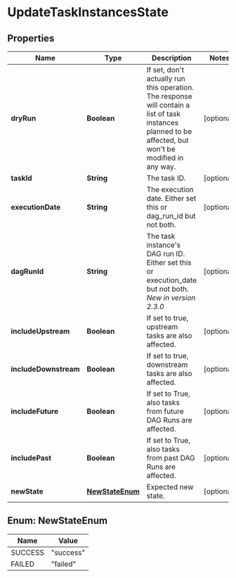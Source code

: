 # UpdateTaskInstancesState

## Properties
| Name                  | Type                              | Description                                                                                                                                                       | Notes      |
|-----------------------|-----------------------------------|-------------------------------------------------------------------------------------------------------------------------------------------------------------------|------------|
| **dryRun**            | **Boolean**                       | If set, don&#x27;t actually run this operation. The response will contain a list of task instances planned to be affected, but won&#x27;t be modified in any way. | [optional] |
| **taskId**            | **String**                        | The task ID.                                                                                                                                                      | [optional] |
| **executionDate**     | **String**                        | The execution date. Either set this or dag_run_id but not both.                                                                                                   | [optional] |
| **dagRunId**          | **String**                        | The task instance&#x27;s DAG run ID. Either set this or execution_date but not both.  *New in version 2.3.0*                                                      | [optional] |
| **includeUpstream**   | **Boolean**                       | If set to true, upstream tasks are also affected.                                                                                                                 | [optional] |
| **includeDownstream** | **Boolean**                       | If set to true, downstream tasks are also affected.                                                                                                               | [optional] |
| **includeFuture**     | **Boolean**                       | If set to True, also tasks from future DAG Runs are affected.                                                                                                     | [optional] |
| **includePast**       | **Boolean**                       | If set to True, also tasks from past DAG Runs are affected.                                                                                                       | [optional] |
| **newState**          | [**NewStateEnum**](#NewStateEnum) | Expected new state.                                                                                                                                               | [optional] |

<a name="NewStateEnum"></a>
## Enum: NewStateEnum
| Name    | Value               |
|---------|---------------------|
| SUCCESS | &quot;success&quot; |
| FAILED  | &quot;failed&quot;  |
